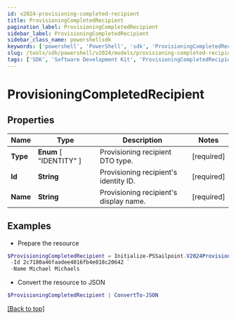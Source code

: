 ```yaml
---
id: v2024-provisioning-completed-recipient
title: ProvisioningCompletedRecipient
pagination_label: ProvisioningCompletedRecipient
sidebar_label: ProvisioningCompletedRecipient
sidebar_class_name: powershellsdk
keywords: ['powershell', 'PowerShell', 'sdk', 'ProvisioningCompletedRecipient'] 
slug: /tools/sdk/powershell/v2024/models/provisioning-completed-recipient
tags: ['SDK', 'Software Development Kit', 'ProvisioningCompletedRecipient']
---
```



# ProvisioningCompletedRecipient

## Properties

Name | Type | Description | Notes
------------ | ------------- | ------------- | -------------
**Type** |   **Enum** [  "IDENTITY" ] | Provisioning recipient DTO type. | [required]
**Id** |  **String** | Provisioning recipient's identity ID. | [required]
**Name** |  **String** | Provisioning recipient's display name. | [required]

## Examples

- Prepare the resource
```powershell
$ProvisioningCompletedRecipient = Initialize-PSSailpoint.V2024ProvisioningCompletedRecipient  -Type IDENTITY `
 -Id 2c7180a46faadee4016fb4e018c20642 `
 -Name Michael Michaels
```

- Convert the resource to JSON
```powershell
$ProvisioningCompletedRecipient | ConvertTo-JSON
```


[[Back to top]](#) 

